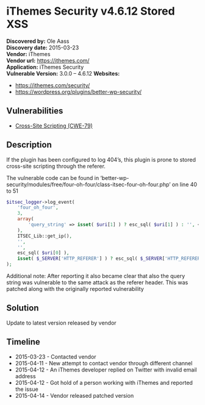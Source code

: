 # iThemes Security v4.6.12 Stored XSS

**Discovered by:** Ole Aass  
**Discovery date:** 2015-03-23  
**Vendor:** iThemes  
**Vendor url:** https://ithemes.com/  
**Application:** iThemes Security  
**Vulnerable Version:** 3.0.0 – 4.6.12 
**Websites:**

* https://ithemes.com/security/
* https://wordpress.org/plugins/better-wp-security/

## Vulnerabilities

* [Cross-Site Scripting (CWE-79)](https://cwe.mitre.org/data/definitions/79.html)

## Description

If the plugin has been configured to log 404’s, this plugin is prone to stored cross-site scripting through the referer.

The vulnerable code can be found in ‘better-wp-security/modules/free/four-oh-four/class-itsec-four-oh-four.php’ on line 40 to 51

```php
$itsec_logger->log_event(
    'four_oh_four',
    3,
    array(
        'query_string' => isset( $uri[1] ) ? esc_sql( $uri[1] ) : '', <== Vulnerable line
    ),
    ITSEC_Lib::get_ip(),
    '',
    '',
    esc_sql( $uri[0] ),
    isset( $_SERVER['HTTP_REFERER'] ) ? esc_sql( $_SERVER['HTTP_REFERER'] ) : '' <== Vulnerable line
);
```

Additional note: After reporting it also became clear that also the query string was vulnerable to the same attack as the referer header. This was patched along with the originally reported vulnerability

## Solution

Update to latest version released by vendor

## Timeline

* 2015-03-23 - Contacted vendor
* 2015-04-11 - New attempt to contact vendor through different channel
* 2015-04-12 - An iThemes developer replied on Twitter with invalid email address
* 2015-04-12 - Got hold of a person working with iThemes and reported the issue
* 2015-04-14 - Vendor released patched version